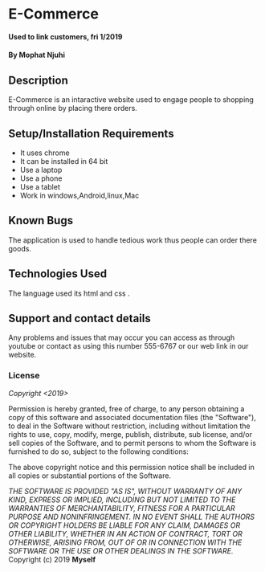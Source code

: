 # E-Commerce
#### Used to link customers, fri 1/2019
#### By **Mophat Njuhi**
## Description
E-Commerce is an intaractive website used to engage people to shopping  through online by placing there orders.
## Setup/Installation Requirements
* It uses chrome
* It can be installed in 64 bit
* Use a laptop
* Use a phone
* Use a tablet
* Work in windows,Android,linux,Mac

## Known Bugs
The application is used to handle tedious work thus people can order there goods.
## Technologies Used
The language used its html and css .
## Support and contact details
Any problems and issues that may occur you can access as through youtube or contact as using this number 555-6767 or our web link in our website.
### License
*Copyright <2019> <COPYRIGHT HOLDER>*

Permission is hereby granted, free of charge, to any person obtaining a copy of this software and associated documentation files (the "Software"), to deal in the Software without restriction, including without limitation the rights to use, copy, modify, merge, publish, distribute, sub license, and/or sell copies of the Software, and to permit persons to whom the Software is furnished to do so, subject to the following conditions:

The above copyright notice and this permission notice shall be included in all copies or substantial portions of the Software.

*THE SOFTWARE IS PROVIDED "AS IS", WITHOUT WARRANTY OF ANY KIND, EXPRESS OR IMPLIED, INCLUDING BUT NOT LIMITED TO THE WARRANTIES OF MERCHANTABILITY, FITNESS FOR A PARTICULAR PURPOSE AND NONINFRINGEMENT. IN NO EVENT SHALL THE AUTHORS OR COPYRIGHT HOLDERS BE LIABLE FOR ANY CLAIM, DAMAGES OR OTHER LIABILITY, WHETHER IN AN ACTION OF CONTRACT, TORT OR OTHERWISE, ARISING FROM, OUT OF OR IN CONNECTION WITH THE SOFTWARE OR THE USE OR OTHER DEALINGS IN THE SOFTWARE.*
Copyright (c) 2019 **Myself**
